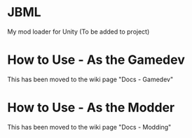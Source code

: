 # JBML
My mod loader for Unity (To be added to project)

# How to Use - As the Gamedev
This has been moved to the wiki page "Docs - Gamedev"
# How to Use - As the Modder
This has been moved to the wiki page "Docs - Modding"
